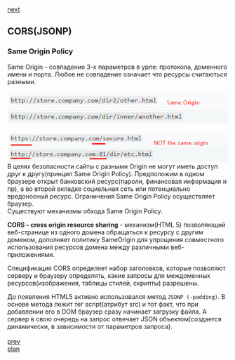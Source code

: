 <a href="04.md">next</a>

<h2>CORS(JSONP)</h2>

<h3>Same Origin Policy</h3>

<div>
Same Origin - совпадение 3-х параметров в урле: протокола, доменного имени и порта.
Любое не совпадение означает что ресурсы считаються разными.
</div>

<br/>
<div>
<img src="media/004-1.png">
</div>

<br/>
<div>
<img src="media/004-2.png">
</div>

<div>
В целях безопасности сайты с разными Origin не могут иметь доступ друг к другу(принцип Same Origin Policy).
Предположим в одном браузере открыт банковский ресурс(пароли, финансовая информация и пр), а во второй
вкладке социальная сеть или потенциально вредоносный ресурс. Ограничения Same Origin Policy осуществляет
браузер.
</div>

<div>
Существуют механизмы обхода Same Origin Policy.

<strong>CORS - cross origin resource sharing</strong> - механизм(HTML 5) позволяющий
веб-странице из одного домена обращаться к ресурсу с другим доменом, дополняет политику SameOrigin для упрощения совместного
использования ресурсов домена между различными веб-приложениями.

Спецификация CORS определяет набор заголовков, которые позволяют серверу и браузеру определять,
какие запросы для междоменных ресурсов(изображения, таблицы стилей, скрипты) разрешены.
</div>

<div>
До появления HTML5 активно использовался метод <code>JSONP (-padding)</code>.
В основе метода лежит тег script(атрибут src) и тот факт, что при добавлении его в DOM браузер сразу начинает загрузку файла.
А сервер в свою очередь на запрос отвечает JSON объектом(создается динамически, в зависимости от параметров запроса).
</div>
<br/>
<a href="02.md">prev</a>
<br/>
<a href="00.md">plan</a>
